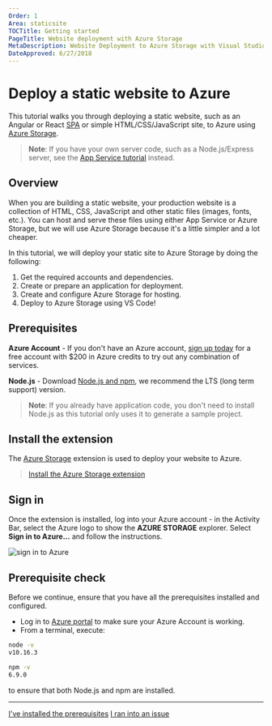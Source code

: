 ```yaml
---
Order: 1
Area: staticsite
TOCTitle: Getting started
PageTitle: Website deployment with Azure Storage
MetaDescription: Website Deployment to Azure Storage with Visual Studio Code
DateApproved: 6/27/2018
---
```

# Deploy a static website to Azure

This tutorial walks you through deploying a static website, such as an Angular or React [SPA](https://en.wikipedia.org/wiki/Single-page_application) or simple HTML/CSS/JavaScript site, to Azure using [Azure Storage](https://docs.microsoft.com/en-us/azure/storage).

> **Note**: If you have your own server code, such as a Node.js/Express server, see the [App Service tutorial](/tutorials/app-service-extension/getting-started.md) instead.

## Overview

When you are building a static website, your production website is a collection of HTML, CSS, JavaScript and other static files (images, fonts, etc.). You can host and serve these files using either App Service or Azure Storage, but we will use Azure Storage because it's a little simpler and a lot cheaper.

In this tutorial, we will deploy your static site to Azure Storage by doing the following:

1. Get the required accounts and dependencies.
1. Create or prepare an application for deployment.
1. Create and configure Azure Storage for hosting.
1. Deploy to Azure Storage using VS Code!

## Prerequisites

**Azure Account** - If you don't have an Azure account, [sign up today](https://azure.microsoft.com/en-us/free/?utm_source=campaign&utm_campaign=vscode-tutorial-static-website&mktingSource=vscode-tutorial-static-website) for a free account with $200 in Azure credits to try out any combination of services.

**Node.js** - Download [Node.js and npm](https://nodejs.org/en/download), we recommend the LTS (long term support) version.

> **Note**: If you already have application code, you don't need to install Node.js as this tutorial only uses it to generate a sample project.

## Install the extension

The [Azure Storage](https://marketplace.visualstudio.com/items?itemName=ms-azuretools.vscode-azurestorage) extension is used to deploy your website to Azure.

> <a class="tutorial-install-extension-btn" href="vscode:extension/ms-azuretools.vscode-azurestorage">Install the Azure Storage extension</a>

## Sign in

Once the extension is installed, log into your Azure account - in the Activity Bar, select the Azure logo to show the **AZURE STORAGE** explorer. Select **Sign in to Azure...** and follow the instructions.

![sign in to Azure](images/static-website/sign-in.png)

## Prerequisite check

Before we continue, ensure that you have all the prerequisites installed and configured.

- Log in to [Azure portal](https://portal.azure.com) to make sure your Azure Account is working.
- From a terminal, execute:

```bash
node -v
v10.16.3

npm -v
6.9.0
```

to ensure that both Node.js and npm are installed.

----

<a class="tutorial-next-btn" href="/tutorials/static-website/create-app">I've installed the prerequisites</a>
<a class="tutorial-feedback-btn" onclick="reportIssue('node-deployment-staticwebsite', 'getting-started')" href="javascript:void(0)">I ran into an issue</a>
